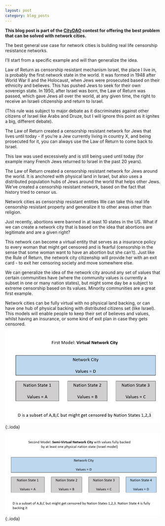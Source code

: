 ```yaml
---
layout: post
category: blog_posts
---
```


**This blog post is part of the <a href='https://www.citydao.io/'>CityDAO</a>  contest for offering the best problem that can be solved with network cities.**


The best general use case for network cities is building real life censorship resistance networks.

I’ll start from a specific example and will than generalize the idea.

Law of Return as censorship resistant mechanism
Israel, the place I live in, is probably the first network state in the world. It was formed in 1948 after World War II and the Holocaust, when Jews were prosecuted based on their ethnicity and believes. This has pushed Jews to seek for their own sovereign state. In 1950, after Israel was born, the Law of Return was passed, which gave Jews all over the world, at any given time, the right to receive an Israeli citizenship and return to Israel.

(This rule was subject to major debate as it discriminates against other citizens of Israel like Arabs and Druze, but I will ignore this point as it ignites a big, different debate).

The Law of Return created a censorship resistant network for Jews that lives until today - if you’re a Jew currently living in country X, and being prosecuted for it, you can always use the Law of Return to come back to Israel.

This law was used excessively and is still being used until today (for example many French Jews returned to Israel in the past 20 years).

The Law of Return created a censorship resistant network for Jews around the world. It is anchored with physical land in Israel, but also uses a distributed population hubs of Jews around the world that helps other Jews. We’ve created a censorship resistant network, based on the fact that history tried to censor us.

Network cities as censorship resistant entities
We can take this real life censorship resistant property and generalize it to other areas other than religion.

Just recently, abortions were banned in at least 10 states in the US. What if we can create a network city that is based on the idea that abortions are legitimate and are a given right?

This network can become a virtual entity that serves as a insurance policy to every woman that might get censored and is fearful (censorship in the sense that some woman want to have an abortion but she can’t). Just like the Rule of Return, the network city citizenship will provide her with an exit card - to exit her censoring society and move somewhere else.

We can generalize the idea of the network city around any set of values that certain communities have (where the community values is currently a subset in one or many nation states), but might some day be a subject to extreme censorship based on its values. Minority communities are a great first example.

Network cities can be fully virtual with no physical land backing, or can have one hub of physical backing with distributed citizens set (like Israel). This models will enable people to keep their set of believes and values, whilst having an insurance, or some kind of exit plan in case they gets censored.

![theme logo](/Network-city-1.png){:.ioda}

![2](/network-city-2.png){:.ioda}